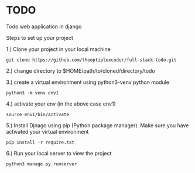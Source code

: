 # TODO
Todo web application in django

Steps to set up your project

1.) Clone your project in your local machine
```
git clone https://github.com/theoptiplexcoder/full-stack-todo.git
```

2.) change directory to $HOME/path/to/cloned/directory/todo

3.) create a virtual environment using python3-venv python module

```
python3 -m venv env1
```

4.) activate your env (in the above case env1)
```
source env1/bin/activate
```

5.) Install Djnago using pip (Python package manager). Make sure you have activated your virtual environment

```
pip install -r require.txt
```

6.) Run your local server to view the project
```
python3 manage.py runserver
```
